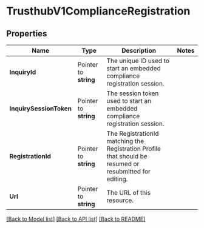 # TrusthubV1ComplianceRegistration

## Properties

Name | Type | Description | Notes
------------ | ------------- | ------------- | -------------
**InquiryId** | Pointer to **string** | The unique ID used to start an embedded compliance registration session. |
**InquirySessionToken** | Pointer to **string** | The session token used to start an embedded compliance registration session. |
**RegistrationId** | Pointer to **string** | The RegistrationId matching the Registration Profile that should be resumed or resubmitted for editing. |
**Url** | Pointer to **string** | The URL of this resource. |

[[Back to Model list]](../README.md#documentation-for-models) [[Back to API list]](../README.md#documentation-for-api-endpoints) [[Back to README]](../README.md)


